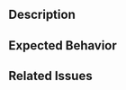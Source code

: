 ﻿## Description

[//]: # 'What was changed and what was the reason for the change'

## Expected Behavior

[//]: # 'What should your changes do to the behavior'

## Related Issues

[//]: # 'Please link the issue that you were working on'
